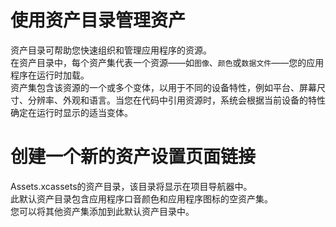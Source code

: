 # 使用资产目录管理资产

资产目录可帮助您快速组织和管理应用程序的资源。  
在资产目录中，每个资产集代表一个资源——如`图像`、`颜色`或`数据文件`——您的应用程序在运行时加载。  
资产集包含该资源的一个或多个变体，以用于不同的设备特性，例如平台、屏幕尺寸、分辨率、外观和语言。当您在代码中引用资源时，系统会根据当前设备的特性确定在运行时显示的适当变体。

# 创建一个新的资产设置页面链接

Assets.xcassets的资产目录，该目录将显示在项目导航器中。  
此默认资产目录包含应用程序口音颜色和应用程序图标的空资产集。  
您可以将其他资产集添加到此默认资产目录中。